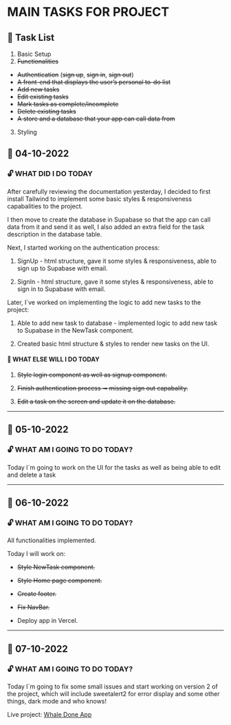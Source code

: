 # MAIN TASKS FOR PROJECT

## :closed_lock_with_key: Task List

1. Basic Setup
2. ~~Functionalities~~

- ~~Authentication~~ (~~sign up~~, ~~sign in~~, ~~sign out~~)
- ~~A front-end that displays the user’s personal to-do list~~
- ~~Add new tasks~~
- ~~Edit existing tasks~~
- ~~Mark tasks as complete/incomplete~~
- ~~Delete existing tasks~~
- ~~A store and a database that your app can call data from~~

3. Styling

## :calendar: 04-10-2022

### :unlock: WHAT DID I DO TODAY

<p>After carefully reviewing the documentation yesterday, I decided to first install Tailwind to implement some basic styles & responsiveness capabalities to the project.</p>
<p>I then move to create the database in Supabase so that the app can call data from it and send it as well, I also added an extra field for the task description in the database table.</p>

<p>Next, I started working on the authentication process:</p>

1. SignUp - html structure, gave it some styles & responsiveness, able to sign up to Supabase with email.

2. SignIn - html structure, gave it some styles & responsiveness, able to sign in to Supabase with email.

<p>Later, I´ve worked on implementing the logic to add new tasks to the project:</p>

1. Able to add new task to database - implemented logic to add new task to Supabase in the NewTask component.

2. Created basic html structure & styles to render new tasks on the UI.

#### :seedling: WHAT ELSE WILL I DO TODAY

1. ~~Style login component as well as signup component.~~

1. ~~Finish authentication process ➟ missing sign out capabality.~~

1. ~~Edit a task on the screen and update it on the database.~~

---
## :calendar: 05-10-2022

### :unlock: WHAT AM I GOING TO DO TODAY?

<p>Today I´m going to work on the UI for the tasks as well as being able to edit and delete a task</p>

---
## :calendar: 06-10-2022

### :unlock: WHAT AM I GOING TO DO TODAY?

<p>All functionalities implemented.</p>
<p>Today I will work on:</p>

  - ~~Style NewTask component.~~
  
  - ~~Style Home page component.~~
  
  - ~~Create footer.~~
  
  - ~~Fix NavBar.~~
  
  - Deploy app in Vercel.
 ---
 ## :calendar: 07-10-2022

### :unlock: WHAT AM I GOING TO DO TODAY?

<p>Today I´m going to fix some small issues and start working on version 2 of the project, which will include sweetalert2 for error display and some other things, dark mode and who knows!</p>

Live project: [Whale Done App](https:\2-do.vercel.app)

